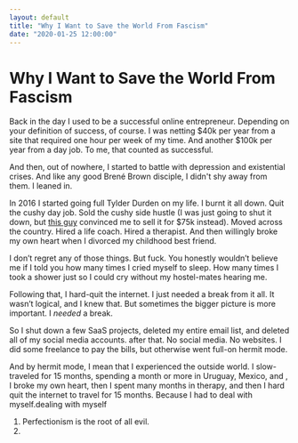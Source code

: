 ```yaml
---
layout: default
title: "Why I Want to Save the World From Fascism"
date: "2020-01-25 12:00:00"
---
```


# Why I Want to Save the World From Fascism

Back in the day I used to be a successful online entrepreneur. Depending on your definition of success, of course. I was netting $40k per year from a site that required one hour per week of my time. And another $100k per year from a day job. To me, that counted as successful.

And then, out of nowhere, I started to battle with depression and existential crises. And like any good Brené Brown disciple, I didn't shy away from them. I leaned in.

In 2016 I started going full Tylder Durden on my life. I burnt it all down. Quit the cushy day job. Sold the cushy side hustle (I was just going to shut it down, but <a href="">this guy</a> convinced me to sell it for $75k instead). Moved across the country. Hired a life coach. Hired a therapist. And then willingly broke my own heart when I divorced my childhood best friend.

I don’t regret any of those things. But fuck. You honestly wouldn’t believe me if I told you how many times I cried myself to sleep. How many times I took a shower just so I could cry without my hostel-mates hearing me.

Following that, I hard-quit the internet. I just needed a break from it all. It wasn’t logical, and I knew that. But sometimes the bigger picture is more important. I <em>needed</em> a break.

So I shut down a few SaaS projects, deleted my entire email list, and deleted all of my social media accounts.  after that. No social media. No websites. I did some freelance to pay the bills, but otherwise went full-on hermit mode.

And by hermit mode, I mean that I experienced the outside world. I slow-traveled for 15 months, spending a month or more in Uruguay, Mexico, and , I broke my own heart, then I spent many months in therapy, and then I hard quit the internet to travel for 15 months. Because I had to deal with myself.dealing with myself





1. Perfectionism is the root of all evil.
2. 



